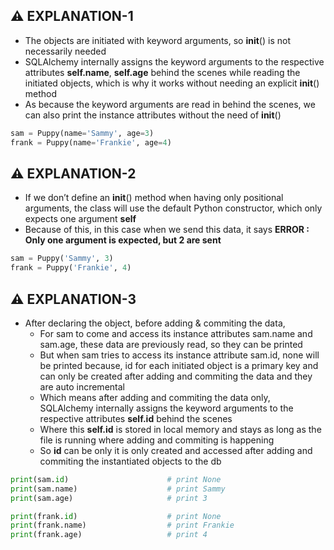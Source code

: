 ## ⚠️ EXPLANATION-1
- The objects are initiated with keyword arguments, so __init__() is not necessarily needed 
- SQLAlchemy internally assigns the keyword arguments to the respective attributes **self.name**, **self.age** behind the scenes while reading the initiated objects, which is why it works without needing an explicit __init__() method
- As because the keyword arguments are read in behind the scenes, we can also print the instance attributes 
  without the need of __init__()

```python
sam = Puppy(name='Sammy', age=3)
frank = Puppy(name='Frankie', age=4)
```

## ⚠️ EXPLANATION-2
- If we don’t define an __init__() method when having only positional arguments, the class will use the default Python constructor, which only expects one argument **self**
- Because of this, in this case when we send this data, it says **ERROR : Only one argument is expected, but 2 are sent**
  
```python
sam = Puppy('Sammy', 3)
frank = Puppy('Frankie', 4)
```

## ⚠️ EXPLANATION-3
- After declaring the object, before adding & commiting the data, <br>
    - For sam to come and access its instance attributes sam.name and sam.age, these data are previously read, so they can be printed
    - But when sam tries to access its instance attribute sam.id, none will be printed because, id for each 
    initiated object is a primary key and can only be created after adding and commiting the data and they are auto incremental 
    - Which means after adding and commiting the data only, SQLAlchemy internally assigns the keyword arguments to the respective attributes **self.id** behind the scenes
    - Where this **self.id** is stored in local memory and stays as long as the file is running where adding and commiting is happening
    - So **id** can be only it is only created and accessed after adding and commiting the instantiated objects to the db 
  
```python
print(sam.id)                      # print None
print(sam.name)                    # print Sammy
print(sam.age)                     # print 3

print(frank.id)                    # print None
print(frank.name)                  # print Frankie
print(frank.age)                   # print 4
```

